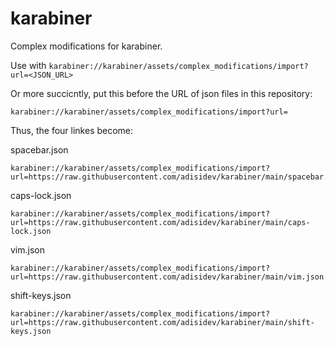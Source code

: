 # karabiner
Complex modifications for karabiner.

Use with `karabiner://karabiner/assets/complex_modifications/import?url=<JSON_URL>`

Or more succicntly, put this before the URL of json files in this repository:
```
karabiner://karabiner/assets/complex_modifications/import?url=
```

Thus, the four linkes become:

spacebar.json
```
karabiner://karabiner/assets/complex_modifications/import?url=https://raw.githubusercontent.com/adisidev/karabiner/main/spacebar.json
```

caps-lock.json
```
karabiner://karabiner/assets/complex_modifications/import?url=https://raw.githubusercontent.com/adisidev/karabiner/main/caps-lock.json
```

vim.json
```
karabiner://karabiner/assets/complex_modifications/import?url=https://raw.githubusercontent.com/adisidev/karabiner/main/vim.json
```

shift-keys.json
```
karabiner://karabiner/assets/complex_modifications/import?url=https://raw.githubusercontent.com/adisidev/karabiner/main/shift-keys.json
```
